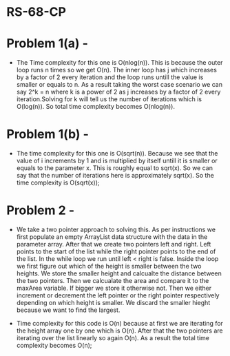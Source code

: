 # RS-68-CP

# Problem 1(a) -
* The Time complexity for this one is O(nlog(n)). This is because the outer loop runs n times so we get O(n).
  The inner loop has j which increases by a factor of 2 every iteration and the loop runs untill the value is
  smaller or equals to n. As a result taking the worst case scenario we can say 2^k = n where k is a power of
  2 as j increases by a factor of 2 every iteration.Solving for k will tell us the number of iterations which
  is O(log(n)). So total time complexity becomes O(nlog(n)).

# Problem 1(b) -
* The time complexity for this one is O(sqrt(n)). Because we see that the value of i increments by 1 and is
  multiplied by itself untill it is smaller or equals to the parameter x. This is roughly equal to sqrt(x).
  So we can say that the number of iterations here is approximately sqrt(x). So the time complexity is
  O(sqrt(x));


# Problem 2 -
* We take a two pointer approach to solving this. As per instructions we first populate an empty ArrayList
  data structure with the data in the parameter array. After that we create two pointers left and right.
  Left points to the start of the list while the right pointer points to the end of the list. In the
  while loop we run until left < right is false. Inside the loop we first figure out which of the height
  is smaller between the two heights. We store the smaller height and calcualte the distance between the
  two pointers. Then we calcualate the area and compare it to the maxArea variable. If bigger we store it
  otherwise not. Then we either increment or decrement the left pointer or the right pointer respectively
  depending on which height is smaller. We discard the smaller hieght because we want to find the largest.
  
* Time complexity for this code is O(n) because at first we are iterating for the height array one by one
  which is O(n). After that the two pointers are iterating over the list linearly so again O(n). As a
  result the total time complexity becomes O(n);
